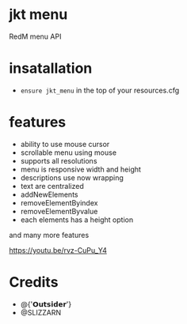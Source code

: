 # jkt menu 

RedM menu API

# insatallation

- `ensure jkt_menu` in the top of your resources.cfg 


# features
- ability to use mouse cursor
- scrollable menu using mouse
- supports all resolutions
- menu is responsive width and height 
- descriptions use now wrapping 
- text are centralized
- addNewElements 
- removeElementByindex
- removeElementByvalue
- each elements has a height option 

and many more features

https://youtu.be/rvz-CuPu_Y4



# Credits
* @{'𝗢𝘂𝘁𝘀𝗶𝗱𝗲𝗿'}
* @SLIZZARN
